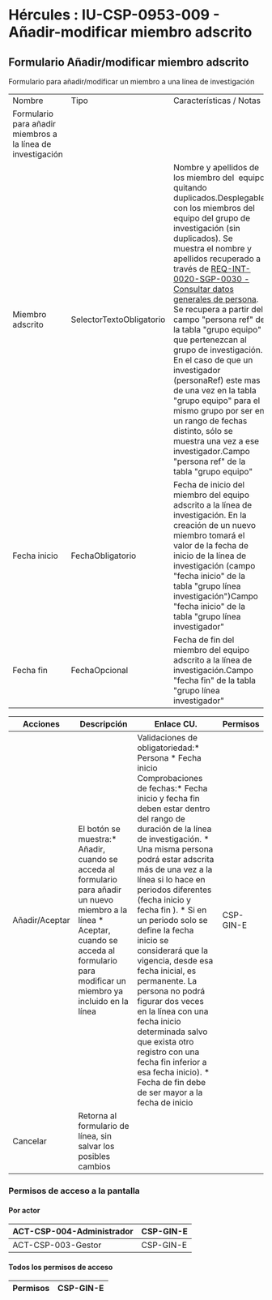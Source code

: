 # Hércules : IU\-CSP\-0953\-009 \- Añadir\-modificar miembro adscrito



## Formulario Añadir/modificar miembro adscrito

Formulario para añadir/modificar un miembro a una línea de investigación



|  | | |
| --- | --- | --- |
| Nombre | Tipo | Características / Notas |
| Formulario para añadir miembros a la línea de investigación | | |
| Miembro adscrito | SelectorTextoObligatorio | Nombre y apellidos de los miembro del  equipo quitando duplicados.Desplegable con los miembros del equipo del grupo de investigación (sin duplicados). Se muestra el nombre y apellidos recuperado a través de [REQ\-INT\-0020\-SGP\-0030 \- Consultar datos generales de persona](https://confluence.um.es/confluence/display/HERCULES/REQ-INT-0020-SGP-0030+-+Consultar+datos+generales+de+persona "https://confluence.um.es/confluence/display/HERCULES/REQ-INT-0020-SGP-0030+-+Consultar+datos+generales+de+persona"). Se recupera a partir del campo "persona ref" de la tabla "grupo equipo" que pertenezcan al grupo de investigación. En el caso de que un investigador (personaRef) este mas de una vez en la tabla "grupo equipo" para el mismo grupo por ser en un rango de fechas distinto, sólo se muestra una vez a ese investigador.Campo "persona ref" de la tabla "grupo equipo" |
| Fecha inicio | FechaObligatorio | Fecha de inicio del miembro del equipo adscrito a la línea de investigación. En la creación de un nuevo miembro tomará el valor de la fecha de inicio de la línea de investigación (campo "fecha inicio" de la tabla "grupo línea investigación")Campo "fecha inicio" de la tabla "grupo línea investigador" |
| Fecha fin | FechaOpcional | Fecha de fin del miembro del equipo adscrito a la línea de investigación.Campo "fecha fin" de la tabla "grupo línea investigador" |



| Acciones | Descripción | Enlace CU. | Permisos |
| --- | --- | --- | --- |
| Añadir/Aceptar | El botón se muestra:* Añadir, cuando se acceda al formulario para añadir un nuevo miembro a la línea * Aceptar, cuando se acceda al formulario para modificar un miembro ya incluido en la línea | Validaciones de obligatoriedad:* Persona * Fecha inicio  Comprobaciones de fechas:* Fecha inicio y fecha fin deben estar dentro del rango de duración de la línea de investigación. * Una misma persona podrá estar adscrita más de una vez a la línea si lo hace en periodos diferentes (fecha inicio y fecha fin ). * Si en un periodo solo se define la fecha inicio se considerará que la vigencia, desde esa fecha inicial, es permanente. La persona no podrá figurar dos veces en la línea con una fecha inicio determinada salvo que exista otro registro con una fecha fin inferior a esa fecha inicio). * Fecha de fin debe de ser mayor a la fecha de inicio | CSP\-GIN\-E |
| Cancelar | Retorna al formulario de línea, sin salvar los posibles cambios |  |  |

  


### Permisos de acceso a la pantalla

#### Por actor



| ACT\-CSP\-004\-Administrador | CSP\-GIN\-E |
| --- | --- |
| ACT\-CSP\-003\-Gestor | CSP\-GIN\-E |

#### Todos los permisos de acceso

  




| Permisos | CSP\-GIN\-E |
| --- | --- |




